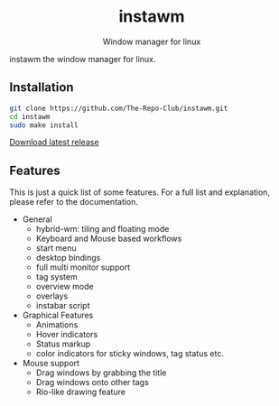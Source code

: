 <div align="center">
    <h1>instawm</h1>
    <p>Window manager for linux</p>
</div>

instawm the window manager for linux.

## Installation

```sh
git clone https://github.com/The-Repo-Club/instawm.git
cd instawm
sudo make install
```

[Download latest release](https://github.com/The-Repo-Club/instawm/releases/)

## Features

This is just a quick list of some features. For a full list and explanation,
please refer to the documentation.

- General
  * hybrid-wm: tiling and floating mode
  * Keyboard and Mouse based workflows
  * start menu
  * desktop bindings
  * full multi monitor support
  * tag system
  * overview mode
  * overlays
  * instabar script
- Graphical Features
  * Animations
  * Hover indicators
  * Status markup
  * color indicators for sticky windows, tag status etc.
- Mouse support
  * Drag windows by grabbing the title
  * Drag windows onto other tags
  * Rio-like drawing feature
